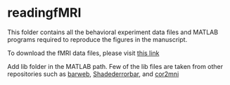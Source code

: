 # readingfMRI

This folder contains all the behavioral experiment data files and MATLAB programs required to reproduce the figures in the manuscript. 

To download the fMRI data files, please visit [this link](https://indianinstituteofscience-my.sharepoint.com/:f:/g/personal/sparun_iisc_ac_in/Ejfpn0jrhOZKlWVjTWz5lUcBJmwtiKjYU5pFKLbOhBywew?e=ac241Y)

Add lib folder in the MATLAB path. Few of the lib files are taken from other repositories such as [barweb](https://in.mathworks.com/matlabcentral/fileexchange/10803-barweb-bargraph-with-error-bars), [Shadederrorbar](https://in.mathworks.com/matlabcentral/fileexchange/26311-raacampbell-shadederrorbar), and [cor2mni](http://www.alivelearn.net/?p=1434)
